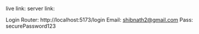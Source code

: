 live link:
server link:

Login Router: http://localhost:5173/login
Email: shibnath2@gmail.com
Pass: securePassword123
